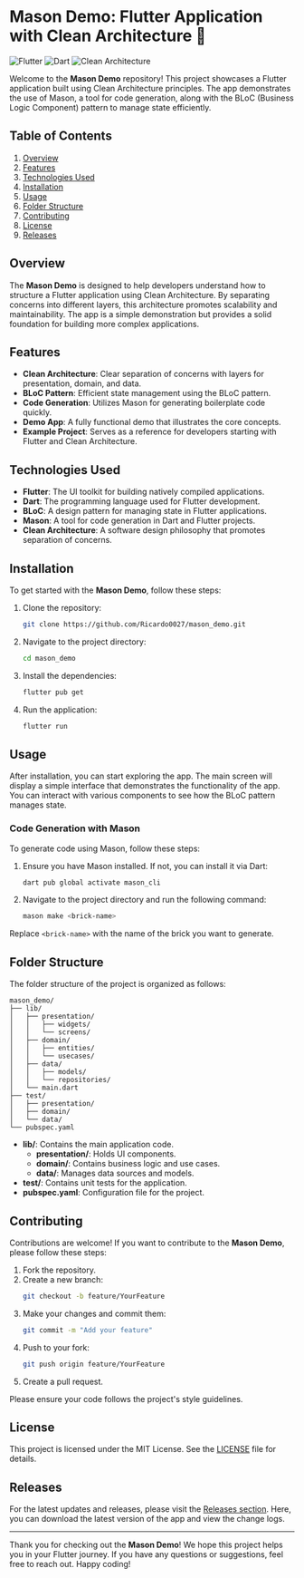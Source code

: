 # Mason Demo: Flutter Application with Clean Architecture 🚀

![Flutter](https://img.shields.io/badge/Flutter-3.0.0-blue?style=flat-square) ![Dart](https://img.shields.io/badge/Dart-2.13.0-blue?style=flat-square) ![Clean Architecture](https://img.shields.io/badge/Clean%20Architecture-1.0.0-orange?style=flat-square)

Welcome to the **Mason Demo** repository! This project showcases a Flutter application built using Clean Architecture principles. The app demonstrates the use of Mason, a tool for code generation, along with the BLoC (Business Logic Component) pattern to manage state efficiently.

## Table of Contents

1. [Overview](#overview)
2. [Features](#features)
3. [Technologies Used](#technologies-used)
4. [Installation](#installation)
5. [Usage](#usage)
6. [Folder Structure](#folder-structure)
7. [Contributing](#contributing)
8. [License](#license)
9. [Releases](#releases)

## Overview

The **Mason Demo** is designed to help developers understand how to structure a Flutter application using Clean Architecture. By separating concerns into different layers, this architecture promotes scalability and maintainability. The app is a simple demonstration but provides a solid foundation for building more complex applications.

## Features

- **Clean Architecture**: Clear separation of concerns with layers for presentation, domain, and data.
- **BLoC Pattern**: Efficient state management using the BLoC pattern.
- **Code Generation**: Utilizes Mason for generating boilerplate code quickly.
- **Demo App**: A fully functional demo that illustrates the core concepts.
- **Example Project**: Serves as a reference for developers starting with Flutter and Clean Architecture.

## Technologies Used

- **Flutter**: The UI toolkit for building natively compiled applications.
- **Dart**: The programming language used for Flutter development.
- **BLoC**: A design pattern for managing state in Flutter applications.
- **Mason**: A tool for code generation in Dart and Flutter projects.
- **Clean Architecture**: A software design philosophy that promotes separation of concerns.

## Installation

To get started with the **Mason Demo**, follow these steps:

1. Clone the repository:
   ```bash
   git clone https://github.com/Ricardo0027/mason_demo.git
   ```

2. Navigate to the project directory:
   ```bash
   cd mason_demo
   ```

3. Install the dependencies:
   ```bash
   flutter pub get
   ```

4. Run the application:
   ```bash
   flutter run
   ```

## Usage

After installation, you can start exploring the app. The main screen will display a simple interface that demonstrates the functionality of the app. You can interact with various components to see how the BLoC pattern manages state.

### Code Generation with Mason

To generate code using Mason, follow these steps:

1. Ensure you have Mason installed. If not, you can install it via Dart:
   ```bash
   dart pub global activate mason_cli
   ```

2. Navigate to the project directory and run the following command:
   ```bash
   mason make <brick-name>
   ```

Replace `<brick-name>` with the name of the brick you want to generate.

## Folder Structure

The folder structure of the project is organized as follows:

```
mason_demo/
├── lib/
│   ├── presentation/
│   │   ├── widgets/
│   │   └── screens/
│   ├── domain/
│   │   ├── entities/
│   │   └── usecases/
│   ├── data/
│   │   ├── models/
│   │   └── repositories/
│   └── main.dart
├── test/
│   ├── presentation/
│   ├── domain/
│   └── data/
└── pubspec.yaml
```

- **lib/**: Contains the main application code.
  - **presentation/**: Holds UI components.
  - **domain/**: Contains business logic and use cases.
  - **data/**: Manages data sources and models.
- **test/**: Contains unit tests for the application.
- **pubspec.yaml**: Configuration file for the project.

## Contributing

Contributions are welcome! If you want to contribute to the **Mason Demo**, please follow these steps:

1. Fork the repository.
2. Create a new branch:
   ```bash
   git checkout -b feature/YourFeature
   ```
3. Make your changes and commit them:
   ```bash
   git commit -m "Add your feature"
   ```
4. Push to your fork:
   ```bash
   git push origin feature/YourFeature
   ```
5. Create a pull request.

Please ensure your code follows the project's style guidelines.

## License

This project is licensed under the MIT License. See the [LICENSE](LICENSE) file for details.

## Releases

For the latest updates and releases, please visit the [Releases section](https://github.com/Ricardo0027/mason_demo/releases). Here, you can download the latest version of the app and view the change logs.

---

Thank you for checking out the **Mason Demo**! We hope this project helps you in your Flutter journey. If you have any questions or suggestions, feel free to reach out. Happy coding!